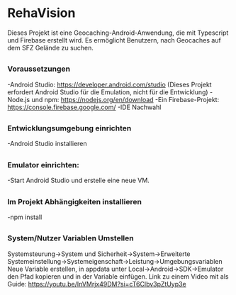# RehaVision

Dieses Projekt ist eine Geocaching-Android-Anwendung, die mit Typescript und Firebase erstellt wird.
Es ermöglicht Benutzern, nach Geocaches auf dem SFZ Gelände zu suchen.
##
### Voraussetzungen
-Android Studio: https://developer.android.com/studio (Dieses Projekt erfordert Android Studio für die Emulation, nicht für die Entwicklung)
-Node.js und npm: https://nodejs.org/en/download
-Ein Firebase-Projekt: https://console.firebase.google.com/
-IDE Nachwahl
##
### Entwicklungsumgebung einrichten
-Android Studio installieren
##
### Emulator einrichten:
-Start Android Studio und erstelle eine neue VM.
##
### Im Projekt Abhängigkeiten installieren
-npm install
##
### System/Nutzer Variablen Umstellen
Systemsteurung->System und Sicherheit->System->Erweiterte Systemeinstellung->Systemeigenschaft->Leistung->Umgebungsvariablen
Neue Variable erstellen, in appdata unter Local->Android->SDK->Emulator den Pfad kopieren und in der Variable einfügen.
Link zu einem Video mit als Guide: https://youtu.be/InVMrjx49DM?si=cT6Clbv3pZtUyp3e
